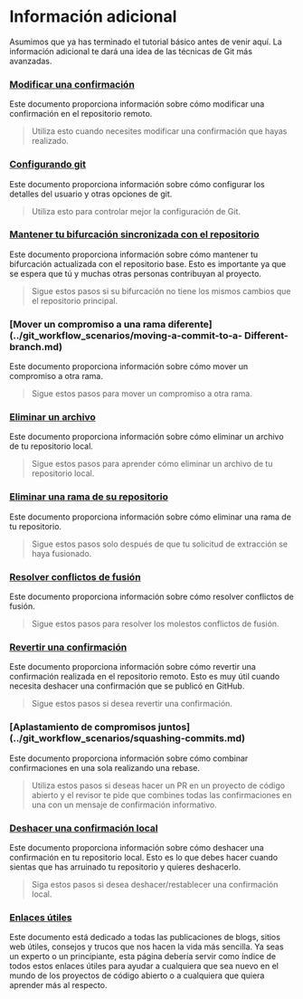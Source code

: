 # Información adicional

Asumimos que ya has terminado el tutorial básico antes de venir aquí. La información adicional te dará una idea de las técnicas de Git más avanzadas.

### [Modificar una confirmación](../git_workflow_scenarios/amending-a-commit.md)
Este documento proporciona información sobre cómo modificar una confirmación en el repositorio remoto.
> Utiliza esto cuando necesites modificar una confirmación que hayas realizado.

### [Configurando git](../git_workflow_scenarios/configuring-git.md)
Este documento proporciona información sobre cómo configurar los detalles del usuario y otras opciones de git.
> Utiliza esto para controlar mejor la configuración de Git.

### [Mantener tu bifurcación sincronizada con el repositorio](../git_workflow_scenarios/keeping-your-fork-synced-with-this-repository.md)
Este documento proporciona información sobre cómo mantener tu bifurcación actualizada con el repositorio base. Esto es importante ya que se espera que tú y muchas otras personas contribuyan al proyecto.
> Sigue estos pasos si su bifurcación no tiene los mismos cambios que el repositorio principal.

### [Mover un compromiso a una rama diferente](../git_workflow_scenarios/moving-a-commit-to-a- Different-branch.md)
Este documento proporciona información sobre cómo mover un compromiso a otra rama.
> Sigue estos pasos para mover un compromiso a otra rama.

### [Eliminar un archivo](../git_workflow_scenarios/removing-a-file.md)
Este documento proporciona información sobre cómo eliminar un archivo de tu repositorio local.
> Sigue estos pasos para aprender cómo eliminar un archivo de tu repositorio local.

### [Eliminar una rama de su repositorio](../git_workflow_scenarios/removing-branch-from-your-repository.md)
Este documento proporciona información sobre cómo eliminar una rama de tu repositorio.
> Sigue estos pasos solo después de que tu solicitud de extracción se haya fusionado.

### [Resolver conflictos de fusión](../git_workflow_scenarios/resolving-merge-conflicts.md)
Este documento proporciona información sobre cómo resolver conflictos de fusión.
> Sigue estos pasos para resolver los molestos conflictos de fusión.

### [Revertir una confirmación](../git_workflow_scenarios/reverting-a-commit.md)
Este documento proporciona información sobre cómo revertir una confirmación realizada en el repositorio remoto. Esto es muy útil cuando necesita deshacer una confirmación que se publicó en GitHub.
> Sigue estos pasos si desea revertir una confirmación.

### [Aplastamiento de compromisos juntos] (../git_workflow_scenarios/squashing-commits.md)
Este documento proporciona información sobre cómo combinar confirmaciones en una sola realizando una rebase.
> Utiliza estos pasos si deseas hacer un PR en un proyecto de código abierto y el revisor te pide que combines todas las confirmaciones en una con un mensaje de confirmación informativo.

### [Deshacer una confirmación local](../git_workflow_scenarios/undoing-a-commit.md)
Este documento proporciona información sobre cómo deshacer una confirmación en tu repositorio local. Esto es lo que debes hacer cuando sientas que has arruinado tu repositorio y quieres deshacerlo.
> Siga estos pasos si desea deshacer/restablecer una confirmación local.

### [Enlaces útiles](../git_workflow_scenarios/Useful-links-for-further-learning.md)
Este documento está dedicado a todas las publicaciones de blogs, sitios web útiles, consejos y trucos que nos hacen la vida más sencilla. Ya seas un experto o un principiante, esta página debería servir como índice de todos estos enlaces útiles para ayudar a cualquiera que sea nuevo en el mundo de los proyectos de código abierto o a cualquiera que quiera aprender más al respecto.
